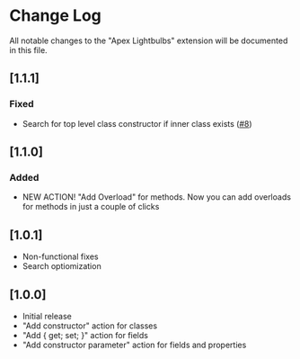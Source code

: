 # Change Log

All notable changes to the "Apex Lightbulbs" extension will be documented in this file.

## [1.1.1]
### Fixed
- Search for top level class constructor if inner class exists ([#8](https://github.com/nchursin/apex-lightbulbs/issues/8))

## [1.1.0]
### Added
- NEW ACTION! "Add Overload" for methods. Now you can add overloads for methods in just a couple of clicks

## [1.0.1]
- Non-functional fixes
- Search optiomization

## [1.0.0]

- Initial release
- "Add constructor" action for classes
- "Add { get; set; }" action for fields
- "Add constructor parameter" action for fields and properties
